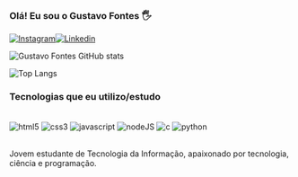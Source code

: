 ### Olá! Eu sou o Gustavo Fontes 🖐️

[![Instagram](https://img.shields.io/badge/Instagram-E4405F?style=for-the-badge&logo=instagram&logoColor=white)](https://www.instagram.com/gustavo_f0ntz/)[![Linkedin](https://img.shields.io/badge/LinkedIn-0077B5?style=for-the-badge&logo=linkedin&logoColor=white)](https://www.linkedin.com/in/gustavo-fontes-b4747322a/)

![Gustavo Fontes GitHub stats](https://github-readme-stats.vercel.app/api?username=gustavo-f0ntz&show_icons=true&theme=dark)

![Top Langs](https://github-readme-stats.vercel.app/api/top-langs/?username=gustavo-f0ntz&layout=compact)

### Tecnologias que eu utilizo/estudo

<div style="display: inline_block"> <br/>
    <img align="center" alt="html5" src="https://img.shields.io/badge/HTML5-E34F26?style=for-the-badge&logo=html5&logoColor=white">
    <img align="center" alt="css3" src="https://img.shields.io/badge/CSS3-1572B6?style=for-the-badge&logo=css3&logoColor=white">
    <img align="center" alt="javascript" src="https://img.shields.io/badge/JavaScript-F7DF1E?style=for-the-badge&logo=javascript&logoColor=black">
    <img align="center" alt="nodeJS" src="https://img.shields.io/badge/Node.js-43853D?style=for-the-badge&logo=node.js&logoColor=white">
    <img align="center" alt="c" src="https://img.shields.io/badge/C-00599C?style=for-the-badge&logo=c&logoColor=white">
     <img align="center" alt="python" src="https://img.shields.io/badge/Python-3776AB?style=for-the-badge&logo=python&logoColor=white">


</div> <br/>

Jovem estudante de Tecnologia da Informação, apaixonado por tecnologia, ciência e programação.
